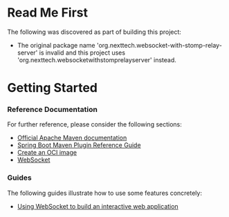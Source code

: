# Read Me First
The following was discovered as part of building this project:

* The original package name 'org.nexttech.websocket-with-stomp-relay-server' is invalid and this project uses 'org.nexttech.websocketwithstomprelayserver' instead.

# Getting Started

### Reference Documentation
For further reference, please consider the following sections:

* [Official Apache Maven documentation](https://maven.apache.org/guides/index.html)
* [Spring Boot Maven Plugin Reference Guide](https://docs.spring.io/spring-boot/docs/3.1.2/maven-plugin/reference/html/)
* [Create an OCI image](https://docs.spring.io/spring-boot/docs/3.1.2/maven-plugin/reference/html/#build-image)
* [WebSocket](https://docs.spring.io/spring-boot/docs/3.1.2/reference/htmlsingle/#messaging.websockets)

### Guides
The following guides illustrate how to use some features concretely:

* [Using WebSocket to build an interactive web application](https://spring.io/guides/gs/messaging-stomp-websocket/)

